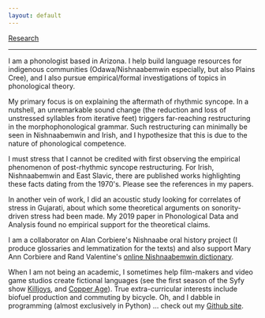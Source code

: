 ```yaml
---
layout: default
---
```

[Research](./research.md)
* * *
I am a phonologist based in Arizona. I help build language resources for indigenous communities (Odawa/Nishnaabemwin especially, but also Plains Cree), and I also pursue empirical/formal investigations of topics in phonological theory.

My primary focus is on explaining the aftermath of rhythmic syncope. In a nutshell,  an unremarkable sound change (the reduction and loss of unstressed syllables from iterative feet) triggers far-reaching restructuring in the morphophonological grammar. Such restructuring can minimally be seen in Nishnaabemwin and Irish, and I hypothesize that this is due to the nature of phonological competence. 

I must stress that I cannot be credited with first observing the empirical phenomenon of post-rhythmic syncope restructuring. For Irish, Nishnaabemwin and East Slavic, there are published works highlighting these facts dating from the 1970's. Please see the references in my papers.

In another vein of work, I did an acoustic study looking for correlates of stress in Gujarati, about which some theoretical arguments on sonority-driven stress had been made. My 2019 paper in Phonological Data and Analysis found no empirical support for the theoretical claims.

I am a collaborator on Alan Corbiere's Nishnaabe oral history project (I produce glossaries and lemmatization for the texts) and also support Mary Ann Corbiere and Rand Valentine's [online Nishnaabemwin dictionary](https://dictionary.nishnaabemwin.atlas-ling.ca/#/help).

When I am not being an academic, I sometimes help film-makers and video game studios create fictional languages (see the first season of the Syfy show [Killjoys](https://www.syfy.com/killjoys), and [Copper Age](https://www.imdb.com/title/tt3198208/?ref_=nm_knf_t2)). True extra-curricular interests include biofuel production and commuting by bicycle. Oh, and I dabble in programming (almost exclusively in Python) ... check out my [Github site](https://github.com/bowersd).

